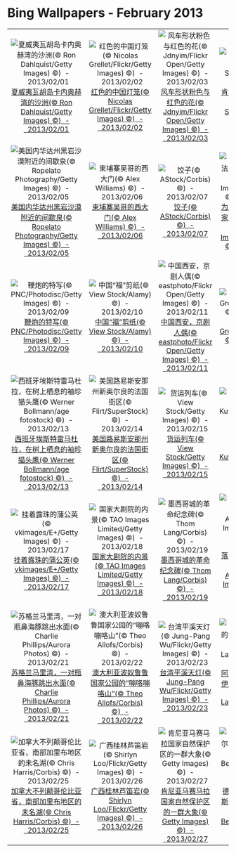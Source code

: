 # Bing Wallpapers - February 2013

| | | | |
|:-------------------------:|:-------------------------:|:-------------------------:|:-------------------------:|
| ![夏威夷瓦胡岛卡内奥赫湾的沙洲(© Ron Dahlquist/Getty Images) ©)  -  2013/02/01](https://bing.ee123.net/img/cn/fhd/2013/02/01.jpg)[夏威夷瓦胡岛卡内奥赫湾的沙洲(© Ron Dahlquist/Getty Images) ©)  -  2013/02/01](https://bing.ee123.net/img/cn/fhd/2013/02/01.jpg) | ![红色的中国灯笼(© Nicolas Grellet/Flickr/Getty Images) ©)  -  2013/02/02](https://bing.ee123.net/img/cn/fhd/2013/02/02.jpg)[红色的中国灯笼(© Nicolas Grellet/Flickr/Getty Images) ©)  -  2013/02/02](https://bing.ee123.net/img/cn/fhd/2013/02/02.jpg) | ![风车形状粉色与红色的花(© Jdnyim/Flickr Open/Getty Images) ©)  -  2013/02/03](https://bing.ee123.net/img/cn/fhd/2013/02/03.jpg)[风车形状粉色与红色的花(© Jdnyim/Flickr Open/Getty Images) ©)  -  2013/02/03](https://bing.ee123.net/img/cn/fhd/2013/02/03.jpg) | ![肯尼亚马赛马拉的小猎豹(© Anup Shah/Corbis) ©)  -  2013/02/04](https://bing.ee123.net/img/cn/fhd/2013/02/04.jpg)[肯尼亚马赛马拉的小猎豹(© Anup Shah/Corbis) ©)  -  2013/02/04](https://bing.ee123.net/img/cn/fhd/2013/02/04.jpg) |
| ![美国内华达州黑岩沙漠附近的间歇泉(© Ropelato Photography/Getty Images) ©)  -  2013/02/05](https://bing.ee123.net/img/cn/fhd/2013/02/05.jpg)[美国内华达州黑岩沙漠附近的间歇泉(© Ropelato Photography/Getty Images) ©)  -  2013/02/05](https://bing.ee123.net/img/cn/fhd/2013/02/05.jpg) | ![柬埔寨吴哥的西大门(© Alex Williams) ©)  -  2013/02/06](https://bing.ee123.net/img/cn/fhd/2013/02/06.jpg)[柬埔寨吴哥的西大门(© Alex Williams) ©)  -  2013/02/06](https://bing.ee123.net/img/cn/fhd/2013/02/06.jpg) | ![饺子(© AStock/Corbis) ©)  -  2013/02/07](https://bing.ee123.net/img/cn/fhd/2013/02/07.jpg)[饺子(© AStock/Corbis) ©)  -  2013/02/07](https://bing.ee123.net/img/cn/fhd/2013/02/07.jpg) | ![为迎接龙年，一位书法家在山东省潍坊市书写书法作品(© Imaginechina/Corbis) ©)  -  2013/02/08](https://bing.ee123.net/img/cn/fhd/2013/02/08.jpg)[为迎接龙年，一位书法家在山东省潍坊市书写书法作品(© Imaginechina/Corbis) ©)  -  2013/02/08](https://bing.ee123.net/img/cn/fhd/2013/02/08.jpg) |
| ![鞭炮的特写(© PNC/Photodisc/Getty Images) ©)  -  2013/02/09](https://bing.ee123.net/img/cn/fhd/2013/02/09.jpg)[鞭炮的特写(© PNC/Photodisc/Getty Images) ©)  -  2013/02/09](https://bing.ee123.net/img/cn/fhd/2013/02/09.jpg) | ![中国“福”剪纸(© View Stock/Alamy) ©)  -  2013/02/10](https://bing.ee123.net/img/cn/fhd/2013/02/10.jpg)[中国“福”剪纸(© View Stock/Alamy) ©)  -  2013/02/10](https://bing.ee123.net/img/cn/fhd/2013/02/10.jpg) | ![中国西安，京剧人偶(© eastphoto/Flickr Open/Getty Images) ©)  -  2013/02/11](https://bing.ee123.net/img/cn/fhd/2013/02/11.jpg)[中国西安，京剧人偶(© eastphoto/Flickr Open/Getty Images) ©)  -  2013/02/11](https://bing.ee123.net/img/cn/fhd/2013/02/11.jpg) | ![鼓(© Top Photo Group/Age Fotostock) ©)  -  2013/02/12](https://bing.ee123.net/img/cn/fhd/2013/02/12.jpg)[鼓(© Top Photo Group/Age Fotostock) ©)  -  2013/02/12](https://bing.ee123.net/img/cn/fhd/2013/02/12.jpg) |
| ![西班牙埃斯特雷马杜拉，在树上栖息的袖珍猫头鹰(© Werner Bollmann/age fotostock) ©)  -  2013/02/13](https://bing.ee123.net/img/cn/fhd/2013/02/13.jpg)[西班牙埃斯特雷马杜拉，在树上栖息的袖珍猫头鹰(© Werner Bollmann/age fotostock) ©)  -  2013/02/13](https://bing.ee123.net/img/cn/fhd/2013/02/13.jpg) | ![美国路易斯安那州新奥尔良的法国街区(© Flirt/SuperStock) ©)  -  2013/02/14](https://bing.ee123.net/img/cn/fhd/2013/02/14.jpg)[美国路易斯安那州新奥尔良的法国街区(© Flirt/SuperStock) ©)  -  2013/02/14](https://bing.ee123.net/img/cn/fhd/2013/02/14.jpg) | ![货运列车(© View Stock/Getty Images) ©)  -  2013/02/15](https://bing.ee123.net/img/cn/fhd/2013/02/15.jpg)[货运列车(© View Stock/Getty Images) ©)  -  2013/02/15](https://bing.ee123.net/img/cn/fhd/2013/02/15.jpg) | ![桂林龙脊梯田(© Yoshinori Kuwahara/Flickr/Getty Images) ©)  -  2013/02/16](https://bing.ee123.net/img/cn/fhd/2013/02/16.jpg)[桂林龙脊梯田(© Yoshinori Kuwahara/Flickr/Getty Images) ©)  -  2013/02/16](https://bing.ee123.net/img/cn/fhd/2013/02/16.jpg) |
| ![挂着露珠的蒲公英(© vkimages/E+/Getty Images) ©)  -  2013/02/17](https://bing.ee123.net/img/cn/fhd/2013/02/17.jpg)[挂着露珠的蒲公英(© vkimages/E+/Getty Images) ©)  -  2013/02/17](https://bing.ee123.net/img/cn/fhd/2013/02/17.jpg) | ![国家大剧院的内景(© TAO Images Limited/Getty Images) ©)  -  2013/02/18](https://bing.ee123.net/img/cn/fhd/2013/02/18.jpg)[国家大剧院的内景(© TAO Images Limited/Getty Images) ©)  -  2013/02/18](https://bing.ee123.net/img/cn/fhd/2013/02/18.jpg) | ![墨西哥城的革命纪念碑(© Thom Lang/Corbis) ©)  -  2013/02/19](https://bing.ee123.net/img/cn/fhd/2013/02/19.jpg)[墨西哥城的革命纪念碑(© Thom Lang/Corbis) ©)  -  2013/02/19](https://bing.ee123.net/img/cn/fhd/2013/02/19.jpg) | ![落日时分农民排成一排种植水稻(© Auscape/Universal Images Group/Getty Images) ©)  -  2013/02/20](https://bing.ee123.net/img/cn/fhd/2013/02/20.jpg)[落日时分农民排成一排种植水稻(© Auscape/Universal Images Group/Getty Images) ©)  -  2013/02/20](https://bing.ee123.net/img/cn/fhd/2013/02/20.jpg) |
| ![苏格兰马里湾，一对瓶鼻海豚跳出水面(© Charlie Phillips/Aurora Photos) ©)  -  2013/02/21](https://bing.ee123.net/img/cn/fhd/2013/02/21.jpg)[苏格兰马里湾，一对瓶鼻海豚跳出水面(© Charlie Phillips/Aurora Photos) ©)  -  2013/02/21](https://bing.ee123.net/img/cn/fhd/2013/02/21.jpg) | ![澳大利亚波奴鲁鲁国家公园的“嘣咯嘣咯山”(© Theo Allofs/Corbis) ©)  -  2013/02/22](https://bing.ee123.net/img/cn/fhd/2013/02/22.jpg)[澳大利亚波奴鲁鲁国家公园的“嘣咯嘣咯山”(© Theo Allofs/Corbis) ©)  -  2013/02/22](https://bing.ee123.net/img/cn/fhd/2013/02/22.jpg) | ![台湾平溪天灯(© Jung-Pang Wu/Flickr/Getty Images) ©)  -  2013/02/23](https://bing.ee123.net/img/cn/fhd/2013/02/23.jpg)[台湾平溪天灯(© Jung-Pang Wu/Flickr/Getty Images) ©)  -  2013/02/23](https://bing.ee123.net/img/cn/fhd/2013/02/23.jpg) | ![阿根廷和巴西边界处的伊瓜苏大瀑布国家公园(© Frans Lanting/Corbis) ©)  -  2013/02/24](https://bing.ee123.net/img/cn/fhd/2013/02/24.jpg)[阿根廷和巴西边界处的伊瓜苏大瀑布国家公园(© Frans Lanting/Corbis) ©)  -  2013/02/24](https://bing.ee123.net/img/cn/fhd/2013/02/24.jpg) |
| ![加拿大不列颠哥伦比亚省，南部加里布地区的未名湖(© Chris Harris/Corbis) ©)  -  2013/02/25](https://bing.ee123.net/img/cn/fhd/2013/02/25.jpg)[加拿大不列颠哥伦比亚省，南部加里布地区的未名湖(© Chris Harris/Corbis) ©)  -  2013/02/25](https://bing.ee123.net/img/cn/fhd/2013/02/25.jpg) | ![广西桂林芦笛岩(© Shirlyn Loo/Flickr/Getty Images) ©)  -  2013/02/26](https://bing.ee123.net/img/cn/fhd/2013/02/26.jpg)[广西桂林芦笛岩(© Shirlyn Loo/Flickr/Getty Images) ©)  -  2013/02/26](https://bing.ee123.net/img/cn/fhd/2013/02/26.jpg) | ![肯尼亚马赛马拉国家自然保护区的一群大象(© Getty Images) ©)  -  2013/02/27](https://bing.ee123.net/img/cn/fhd/2013/02/27.jpg)[肯尼亚马赛马拉国家自然保护区的一群大象(© Getty Images) ©)  -  2013/02/27](https://bing.ee123.net/img/cn/fhd/2013/02/27.jpg) | ![德国石勒苏益格-荷尔斯泰因，躺在沙滩上的灰海豹(© D Berg/Blickwinkel/Age Fotostock) ©)  -  2013/02/28](https://bing.ee123.net/img/cn/fhd/2013/02/28.jpg)[德国石勒苏益格-荷尔斯泰因，躺在沙滩上的灰海豹(© D Berg/Blickwinkel/Age Fotostock) ©)  -  2013/02/28](https://bing.ee123.net/img/cn/fhd/2013/02/28.jpg) |
